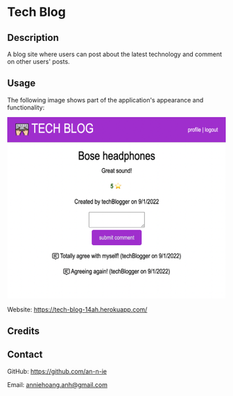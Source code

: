 # Tech Blog

## Description

A blog site where users can post about the latest technology and comment on other users' posts.

## Usage

The following image shows part of the application's appearance and functionality:

![Blog](./public/assets/post.png)

Website: https://tech-blog-14ah.herokuapp.com/

## Credits



## Contact

GitHub: https://github.com/an-n-ie

Email: anniehoang.anh@gmail.com

